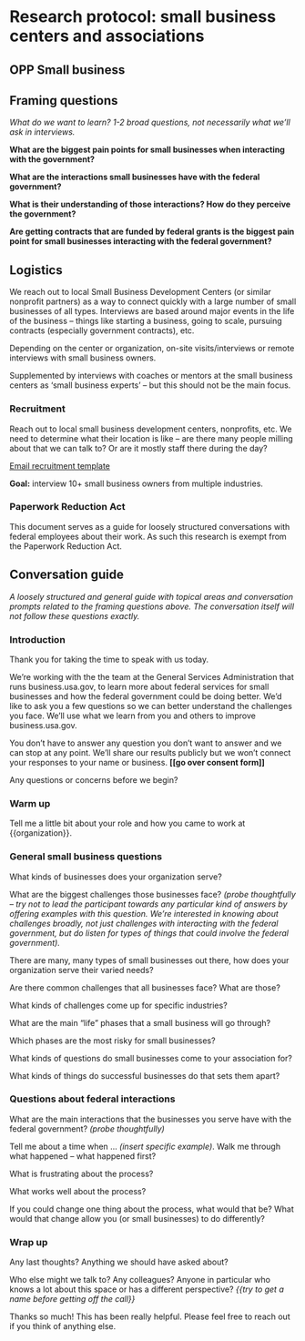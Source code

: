 # Research protocol: small business centers and associations 

## OPP Small business

## Framing questions
*What do we want to learn? 1-2 broad questions, not necessarily what we’ll ask in interviews.* 

**What are the biggest pain points for small businesses when interacting with the government?** 

**What are the interactions small businesses have with the federal government?** 

**What is their understanding of those interactions? How do they perceive the government?** 

**Are getting contracts that are funded by federal grants is the biggest pain point for small businesses interacting with the federal government?**

## Logistics

We reach out to local Small Business Development Centers (or similar nonprofit partners) as a way to connect quickly with a large number of small businesses of all types. Interviews are based around major events in the life of the business – things like starting a business, going to scale, pursuing contracts (especially government contracts), etc. 

Depending on the center or organization, on-site visits/interviews or remote interviews with small business owners. 

Supplemented by interviews with coaches or mentors at the small business centers as ‘small business experts’ – but this should not be the main focus. 

### **Recruitment**

Reach out to local small business development centers, nonprofits, etc. We need to determine what their location is like – are there many people milling about that we can talk to? Or are it mostly staff there during the day? 

[Email recruitment template](https://docs.google.com/document/d/1FsRfGdj7rjTQXIqTR_1f7mno3pyD1bCbuQ0dciwwHjc/edit#heading=h.izobogmec9o6 "Email recruitment template")

**Goal:** interview 10+ small business owners from multiple industries. 

### **Paperwork Reduction Act**

This document serves as a guide for loosely structured conversations with federal employees about their work. As such this research is exempt from the Paperwork Reduction Act. 

## Conversation guide 

*A loosely structured and general guide with topical areas and conversation prompts related to the framing questions above. The conversation itself will not follow these questions exactly.* 

### **Introduction**

Thank you for taking the time to speak with us today.

We’re working with the the team at the General Services Administration that runs business.usa.gov, to learn more about federal services for small businesses and how the federal government could be doing better. We’d like to ask you a few questions so we can better understand the challenges you face. We’ll use what we learn from you and others to improve business.usa.gov. 

You don’t have to answer any question you don’t want to answer and we can stop at any point.  We’ll share our results publicly but we won’t connect your responses to your name or business. 
**[[go over consent form]]**

Any questions or concerns before we begin? 

### **Warm up**

Tell me a little bit about your role and how you came to work at {{organization}}.  

### **General small business questions**

What kinds of businesses does your organization serve? 

What are the biggest challenges those businesses face? *(probe thoughtfully – try not to lead the participant towards any particular kind of answers by offering examples with this question. We’re interested in knowing about challenges broadly, not just challenges with interacting with the federal government, but do listen for types of things that could involve the federal government).* 

There are many, many types of small businesses out there, how does your organization serve their varied needs? 

Are there common challenges that all businesses face? What are those? 

What kinds of challenges come up for specific industries? 

What are the main “life” phases that a small business will go through? 

Which phases are the most risky for small businesses? 

What kinds of questions do small businesses come to your association for? 

What kinds of things do successful businesses do that sets them apart? 

### **Questions about federal interactions** 

What are the main interactions that the businesses you serve have with the federal government? *(probe thoughtfully)*

Tell me about a time when … *(insert specific example)*. Walk me through what happened – what happened first? 

What is frustrating about the process? 

What works well about the process? 

If you could change one thing about the process, what would that be? What would that change allow you (or small businesses) to do differently? 

### **Wrap up**

Any last thoughts? Anything we should have asked about? 

Who else might we talk to? Any colleagues? Anyone in particular who knows a lot about this space or has a different perspective? *{{try to get a name before getting off the call}}*

Thanks so much! This has been really helpful. Please feel free to reach out if you think of anything else. 
